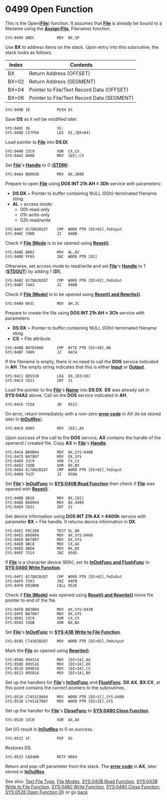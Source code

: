 # 0499 Open Function

This is the Open([**File**](TEXT-FILE-TYPE.md)) function. It assumes that **[File](TEXT-FILE-TYPE.md)** is already be bound to a filename using the **[Assign](02E6-ASSIGN-FUNC.md)**(**[File](TEXT-FILE-TYPE.md)**, Filename) function.


```
SYS:0499 8BDC          MOV	BX,SP
```

Use **BX** to address items on the stack. Upon entry into this subroutine, the stack looks as follows:

|Index|Contents                                  |
|-----|------------------------------------------|
|BX   |Return Address (OFFSET)                   |
|BX+02|Return Address (SEGMENT)                  |
|BX+04|Pointer to File/Text Record Data (OFFSET) |
|BX+06|Pointer to File/Text Record Data (SEGMENT)|

```
SYS:049B 1E            PUSH	DS
```

Save **DS** as it will be modified later.

```
SYS:049C 36            SS:
SYS:049D C57F04        LDS	DI,[BX+04]
```

Load pointer to **[File](TEXT-FILE-TYPE.md)** into **DS**:**DI**.

```
SYS:04A0 33C9          XOR	CX,CX
SYS:04A2 890D          MOV	[DI],CX
```

Set **[File](TEXT-FILE-TYPE.md)**'s **[Handle](TEXT-FILE-TYPE.md)** to 0 (**[STDIN](DOS-STANDARD-HANDLES.md)**).

```
SYS:04A4 B8003D        MOV	AX,3D00
```

Prepare to open **[File](TEXT-FILE-TYPE.md)** using **DOS INT 21h AH = 3Dh** service with parameters:
- **DS**:**DX** = Pointer to buffer containing NULL (00h)-terminated filename sting.
- **AL** = access mode:
  - 00h read-only
  - 01h write-only
  - 02h read/write

```
SYS:04A7 817D02B1D7    CMP	WORD PTR [DI+02],fmInput
SYS:04AC 740D          JZ	04BB
```

Check if **[File (Mode](TEXT-FILE-TYPE.md)** is to be opened using **[Reset()](FILE-MODES.md)**.

```
SYS:04AE B002          MOV	AL,02
SYS:04B0 FF05          INC	WORD PTR [DI]
```

Otherwise, set access mode to read/write and set **[File](TEXT-FILE-TYPE.md)**'s **[Handle](TEXT-FILE-TYPE.md)** to 1 (**[STDOUT](DOS-STANDARD-HANDLES.md)**) by adding 1 [**DI**].

```
SYS:04B2 817D02B3D7    CMP	WORD PTR [DI+02],fmInOut
SYS:04B7 7402          JZ	04BB
```

Check if **[File (Mode)](TEXT-FILE-TYPE.md)** is to be opened using **[Reset() and Rewrite()](FILE-MODES.md)**.

```
SYS:04B9 B43C          MOV	AH,3C
```

Prepare to create the file using **DOS INT 21h AH = 3Ch** service with parameters:
- **DS**:**DX** = Pointer to buffer containing NULL (00h)-terminated filename sting.
- **CX** = File attribute

```
SYS:04BB 807D3000      CMP	BYTE PTR [DI+30],00
SYS:04BF 7409          JZ	04CA
```

If the filename is empty, there is no need to call the **DOS** service indicated in **AH**. The empty string indicates that this is either **[Input](DATA.md)** or **[Output](DATA.md)**.

```
SYS:04C1 8D5530        LEA	DX,[DI+30]
SYS:04C4 CD21          INT	21
```

Load the pointer to the **[File](TEXT-FILE-TYPE.md)**'s **[Name](TEXT-FILE-TYPE.md)** into **DS**:**DX**. **DS** was already set in **SYS:04A2** above. Call on the **DOS** service indicated in **AH**.

```
SYS:04C6 725A          JB	0522
```

On error, return immediately with a non-zero **[error code](ERROR-CODES.md)** in AX (to be stored later in **[InOutRes](DATA.md)**).

```
SYS:04C8 8905          MOV	[DI],AX
```

Upon success of the call to the **DOS** service, **AX** contains the handle of the openend / created file. Copy **AX** in **[File](TEXT-FILE-TYPE.md)**'s **[Handle](TEXT-FILE-TYPE.md)**.

```
SYS:04CA B80B04        MOV	AX,SYS:040B
SYS:04CD BA7007        MOV	DX,SYS
SYS:04D0 33C9          XOR	CX,CX
SYS:04D2 33DB          XOR	BX,BX
SYS:04D4 817D02B1D7    CMP	WORD PTR [DI+02],fmInput
SYS:04D9 742F          JZ	050A
```

Set **[File](TEXT-FILE-TYPE.md)**'s **[InOutFunc](TEXT-FILE-TYPE.md)** to **[SYS:040B Read Function](040B-READ-FUNC.md)** then check if **[File](TEXT-FILE-TYPE.md)** was opened with **[Reset()](FILE-MODES.md)**.

```
SYS:04DB 8B1D          MOV	BX,[DI]
SYS:04DD B80044        MOV	AX,4400
SYS:04E0 CD21          INT	21
```

Get device information using **DOS INT 21h AX = 4400h** service with parameter **BX** = File handle. It returns device information in **DX**.

```
SYS:04E2 F6C280        TEST	DL,80
SYS:04E5 B86004        MOV	AX,SYS:0460
SYS:04E8 BA7007        MOV	DX,SYS
SYS:04EB 8BC8          MOV	CX,AX
SYS:04ED 8BDA          MOV	BX,DX
SYS:04EF 7514          JNZ	0505
```

If **[File](TEXT-FILE-TYPE.md)** is a character device (80h), set its **[InOutFunc and FlushFunc](TEXT-FILE-TYPE.md)** to **[SYS:0460 Write Function](0460-WRITE-FUNC.md)**.


```
SYS:04F1 817D02B3D7    CMP	WORD PTR [DI+02],fmInOut
SYS:04F6 7503          JNZ	04FB
SYS:04F8 E82B00        CALL	0526
```

Check if **[File (Mode)](TEXT-FILE-TYPE.md)** was opened using **[Reset() and Rewrite()](FILE-MODES.md)** move file pointer to end of the file.

```
SYS:04FB B83B04        MOV	AX,SYS:043B
SYS:04FE BA7007        MOV	DX,SYS
SYS:0501 33C9          XOR	CX,CX
SYS:0503 33DB          XOR	BX,BX
```

Set **[File](TEXT-FILE-TYPE.md)**'s **[InOutFunc](TEXT-FILE-TYPE.md)** to **[SYS:43B Write to File Function](043B-WRITE-TO-FILE-FUNC.md)**.

```
SYS:0505 C74502B2D7    MOV	WORD PTR [DI+02],fmOutput
```

Mark the **[File](TEXT-FILE-TYPE.md)** as opened using **[Rewrite()](FILE-MODES.md)**.


```
SYS:050A 894514        MOV	[DI+14],AX
SYS:050D 895516        MOV	[DI+16],DX
SYS:0510 894D18        MOV	[DI+18],CX
SYS:0513 895D1A        MOV	[DI+1A],BX
```

Set up the handlers for **[File](TEXT-FILE-TYPE.md)**'s **[InOutFunc](TEXT-FILE-TYPE.md)** and **[FlushFunc](TEXT-FILE-TYPE.md)**. **DX**:**AX**, **BX**:**CX**, at this point contains the correct pointers to the subroutines.

```
SYS:0516 C7451C8004    MOV	WORD PTR [DI+1C],SYS:0480
SYS:051B C7451E7007    MOV	WORD PTR [DI+1E],SYS
```

Set up the handler for **[File](TEXT-FILE-TYPE.md)**'s **[CloseFunc](TEXT-FILE-TYPE.md)** to **[SYS:0480 Close Function](0480-CLOSE-FUNC.md)**.

```
SYS:0520 33C0          XOR	AX,AX
```

Set I/O result in **[InOutRes](DATA.md)** to 0 on success.

```
SYS:0522 1F            POP	DS
```

Restores DS.

```
SYS:0523 CA0400        RETF	0004
```

Return and pop-off parameter from the stack. The **[error code](ERROR-CODES.md)** in **AX**, later stored in **[InOutRes](DATA.md)**.

See also: [Text File Type](TEXT-FILE-TYPE.md), [File Modes](FILE-MODES.md), [SYS:040B Read Function](040B-READ-FUNC.md), [SYS:043B Write to File Function](043B-WRITE-TO-FILE-FUNC.md), [SYS:0460 Write Function](0460-WRITE-FUNC.md), [SYS:0480 Close Function](0480-CLOSE-FUNC.md), [SYS:0526 Open Function (II)](0526-OPEN-FUNC-II.md) or go [back](../README.md)